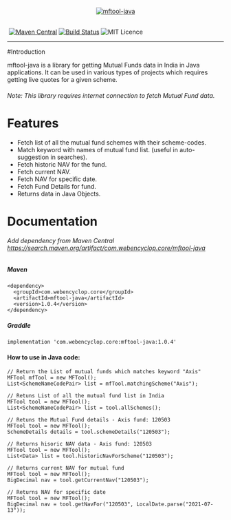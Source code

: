 <br/>
<div align="center">
  <a href="https://github.com/ankitwasankar/mftool-java">
    <img src="https://raw.githubusercontent.com/ankitwasankar/mftool-java/master/src/main/resources/icons/mf-tool-java-new.jpg" alt="mftool-java">
  </a>
</div>
<br />

&nbsp;[![Maven Central](https://img.shields.io/maven-central/v/com.webencyclop.core/mftool-java.svg?label=Maven%20Central)](https://search.maven.org/search?q=g:%22com.webencyclop.core%22%20AND%20a:%22mftool-java%22)
[![Build Status](https://travis-ci.com/ankitwasankar/mftool-java.svg?branch=master)](https://travis-ci.com/github/ankitwasankar/mftool-java)
![MIT Licence](https://camo.githubusercontent.com/8298ac0a88a52618cd97ba4cba6f34f63dd224a22031f283b0fec41a892c82cf/68747470733a2f2f696d672e736869656c64732e696f2f707970692f6c2f73656c656e69756d2d776972652e737667)
<hr/>

#Introduction

mftool-java is a library for getting Mutual Funds data in India in Java applications. 
It can be used in various types of projects which requires getting live quotes for a given scheme.

###### Note: This library requires internet connection to fetch Mutual Fund data.

# Features
- Fetch list of all the mutual fund schemes with their scheme-codes.
- Match keyword with names of mutual fund list. (useful in auto-suggestion in searches).
- Fetch historic NAV for the fund.
- Fetch current NAV.
- Fetch NAV for specific date.
- Fetch Fund Details for fund.
- Returns data in Java Objects.

# Documentation
###### Add dependency from Maven Central https://search.maven.org/artifact/com.webencyclop.core/mftool-java

##### Maven
```
<dependency>
  <groupId>com.webencyclop.core</groupId>
  <artifactId>mftool-java</artifactId>
  <version>1.0.4</version>
</dependency>
```
##### Graddle
```
implementation 'com.webencyclop.core:mftool-java:1.0.4'
```

#### How to use in Java code:
```
// Return the List of mutual funds which matches keyword "Axis"
MFTool mfTool = new MFTool();
List<SchemeNameCodePair> list = mfTool.matchingScheme("Axis");

// Retuns List of all the mutual fund list in India
MFTool tool = new MFTool();
List<SchemeNameCodePair> list = tool.allSchemes();

// Retuns the Mutual Fund details - Axis fund: 120503
MFTool tool = new MFTool();
SchemeDetails details = tool.schemeDetails("120503");

// Returns hisoric NAV data - Axis fund: 120503
MFTool tool = new MFTool();
List<Data> list = tool.historicNavForScheme("120503");

// Returns current NAV for mutual fund
MFTool tool = new MFTool();
BigDecimal nav = tool.getCurrentNav("120503");

// Returns NAV for specific date
MFTool tool = new MFTool();
BigDecimal nav = tool.getNavFor("120503", LocalDate.parse("2021-07-13"));
```

